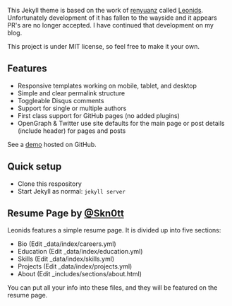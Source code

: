 This Jekyll theme is based on the work of [renyuanz](https://github.com/renyuanz) called [Leonids](https://github.com/renyuanz/leonids). Unfortunately development of it has fallen to the wayside and it appears PR's are no longer accepted. I have continued that development on my blog.

This project is under MIT license, so feel free to make it your own.

## Features

* Responsive templates working on mobile, tablet, and desktop
* Simple and clear permalink structure
* Toggleable Disqus comments
* Support for single or multiple authors
* First class support for GitHub pages (no added plugins)
* OpenGraph & Twitter use site defaults for the main page or post details (include header) for pages and posts


See a [demo](https://www.mattouille.com) hosted on GitHub.

## Quick setup

* Clone this respository
* Start Jekyll as normal: `jekyll server`

## Resume Page by [@Skn0tt](https://github.com/Skn0tt)
Leonids features a simple resume page. It is divided up into five sections:

* Bio (Edit \_data/index/careers.yml)
* Education (Edit \_data/index/education.yml)
* Skills (Edit \_data/index/skills.yml)
* Projects (Edit \_data/index/projects.yml)
* About (Edit \_includes/sections/about.html)

You can put all your info into these files, and they will be featured on the resume page.

